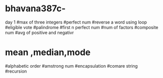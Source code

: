 # bhavana387c-
day 1
#max of three integers
#perfect num
#reverse a word using loop
#eligible vote
#palindrome
#first n perfect num
#num of factors
#composite num
#avg of positive and negativr
# mean ,median,mode
#alphabetic order
#amstrong num
#encapsulation
#comare string
#recursion
